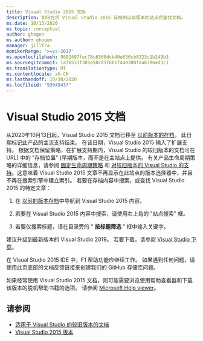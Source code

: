 ```yaml
---
title: Visual Studio 2015 文档
description: 如何在将 Visual Studio 2015 存档到以前版本的站点后查找文档。
ms.date: 10/13/2020
ms.topic: conceptual
author: ghogen
ms.author: ghogen
manager: jillfra
monikerRange: '>=vs-2017'
ms.openlocfilehash: 9882497fec78c6560dcb40e636cb8323c1b249b3
ms.sourcegitcommit: 1a36533f385e50c05f661f440380fda6386ed3c1
ms.translationtype: MT
ms.contentlocale: zh-CN
ms.lasthandoff: 10/30/2020
ms.locfileid: "93049437"
---
```

# <a name="visual-studio-2015-documentation"></a>Visual Studio 2015 文档

从2020年10月13日起，Visual Studio 2015 文档已移至 [以前版本的存档](/previous-versions/visualstudio/visual-studio-2015)。 此日期标记此产品的主流支持结束。 在该日期，Visual Studio 2015 输入了扩展支持。 根据文档保留策略，在扩展支持期内，Visual Studio 的较旧版本的文档可在 URL) 中的 "存档位置" (早期版本，而不是在主站点上提供。 有关产品生命周期策略的详细信息，请参阅 [固定生命周期策略](/lifecycle/policies/fixed) 和 [对较旧版本的 Visual Studio 的支持](/visualstudio/releases/2019/servicing#support-for-older-versions-of-visual-studio)。这意味着 Visual Studio 2015 文章不再显示在此站点的版本选择器中，并且不再在搜索引擎中建立索引。 若要在存档内容中搜索，或查找 Visual Studio 2015 的特定文章：

1. 在 [以前的版本存档](/previous-versions/visualstudio/visual-studio-2015)中导航到 Visual Studio 2015 内容。

1. 若要在 Visual Studio 2015 内容中搜索，请使用右上角的 "站点搜索" 框。

1. 若要仅搜索标题，请在目录旁的 " **按标题筛选** " 框中输入关键字。

建议升级到最新版本的 Visual Studio 2019。 若要下载，请参阅 [Visual Studio 下载](https://visualstudio.microsoft.com/downloads/)。

在 Visual Studio 2015 IDE 中，F1 帮助功能应继续工作。 如果遇到任何问题，请使用此页底部的文档反馈链接来创建我们的 GitHub 存储库问题。

如果经常使用 Visual Studio 2015 文档，则可能需要浏览使用帮助查看器和下载该版本的脱机帮助书籍的选项。 请参阅 [Microsoft Help viewer](/visualstudio/help-viewer/overview)。

## <a name="see-also"></a>请参阅

- [适用于 Visual Studio 的较旧版本的文档](/previous-versions/visualstudio/)
- [Visual Studio 2015 版本](/visualstudio/releasenotes/vs2015-version-history)